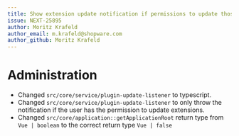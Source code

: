 ```yaml
---
title: Show extension update notification if permissions to update those are given
issue: NEXT-25895
author: Moritz Krafeld
author_email: m.krafeld@shopware.com
author_github: Moritz Krafeld
---
```

# Administration
* Changed `src/core/service/plugin-update-listener` to typescript.
* Changed `src/core/service/plugin-update-listener` to only throw the notification if the user has the permission to update extensions.
* Changed `src/core/application::getApplicationRoot` return type from `Vue | boolean` to the correct return type `Vue | false`
